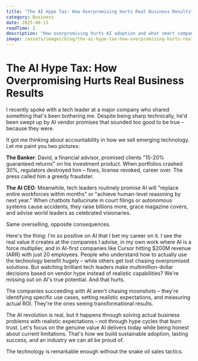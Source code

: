 ```yaml
---
title: "The AI Hype Tax: How Overpromising Hurts Real Business Results"
category: Business
date: 2025-06-13
readTime: 2
description: "How overpromising hurts AI adoption and what smart companies do instead."
image: /assets/images/blog/the-ai-hype-tax-how-overpromising-hurts-real-business-results.jpg
---
```


# The AI Hype Tax: How Overpromising Hurts Real Business Results

I recently spoke with a tech leader at a major company who shared something that's been bothering me. Despite being sharp technically, he'd been swept up by AI vendor promises that sounded too good to be true – because they were.

It got me thinking about accountability in how we sell emerging technology. Let me paint you two pictures:

**The Banker**: David, a financial advisor, promised clients "15-20% guaranteed returns" on his investment product. When portfolios crashed 30%, regulators destroyed him – fines, license revoked, career over. The press called him a greedy fraudster.

**The AI CEO**: Meanwhile, tech leaders routinely promise AI will "replace entire workforces within months" or "achieve human-level reasoning by next year." When chatbots hallucinate in court filings or autonomous systems cause accidents, they raise billions more, grace magazine covers, and advise world leaders as celebrated visionaries.

Same overselling, opposite consequences.

Here's the thing: I'm so positive on AI that I bet my career on it. I see the real value it creates at the companies I advise, in my own work where AI is a force multiplier, and in AI-first companies like Cursor hitting \$200M revenue (ARR) with just 20 employees. People who understand how to actually use the technology benefit hugely – while others get lost chasing overpromised solutions. But watching brilliant tech leaders make multimillion-dollar decisions based on vendor hype instead of realistic capabilities? We're missing out on AI's true potential. And that hurts.

The companies succeeding with AI aren't chasing moonshots – they're identifying specific use cases, setting realistic expectations, and measuring actual ROI. They're the ones seeing transformational results.

The AI revolution is real, but it happens through solving actual business problems with realistic expectations – not through hype cycles that burn trust. Let's focus on the genuine value AI delivers today while being honest about current limitations. That's how we build sustainable adoption, lasting success, and an industry we can all be proud of.

The technology is remarkable enough without the snake oil sales tactics.